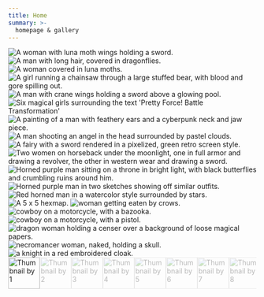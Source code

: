 ```yaml
---
title: Home
summary: >-
  homepage & gallery
---
```


<link rel="stylesheet" href="https://cdn.jsdelivr.net/npm/@shoelace-style/shoelace@2.3.0/dist/themes/light.css" />
<script type="module" src="https://cdn.jsdelivr.net/npm/@shoelace-style/shoelace@2.3.0/dist/shoelace-autoloader.js"></script>
<script defer src="https://cdn.jsdelivr.net/npm/alpinejs@3.x.x/dist/cdn.min.js"></script>

<sl-carousel class="carousel-thumbnails" navigation loop>
  <sl-carousel-item>
    <img
      alt="A woman with luna moth wings holding a sword."
      src="images/lunamoth2.jpg"
    />
  </sl-carousel-item>
  <sl-carousel-item>
    <img
      alt="A man with long hair, covered in dragonflies."
      src="images/dragonfly.jpg"
    />
  </sl-carousel-item>
  <sl-carousel-item>
    <img
      alt="A woman covered in luna moths."
      src="images/luna moth.jpg"
    />
  </sl-carousel-item>
  <sl-carousel-item>
    <img
      alt="A girl running a chainsaw through a large stuffed bear, with blood and gore spilling out."
      src="images/dccover.jpg"
    />
  </sl-carousel-item>
  <sl-carousel-item>
    <img
      alt="A man with crane wings holding a sword above a glowing pool."
      src="images/crane.jpg"
    />
  </sl-carousel-item>
  <sl-carousel-item>
    <img
      alt="Six magical girls surrounding the text 'Pretty Force! Battle Transformation'"
      src="images/prettyforce cover.jpg"
    />
  </sl-carousel-item>
  <sl-carousel-item>
    <img
      alt="A painting of a man with feathery ears and a cyberpunk neck and jaw piece."
      src="images/pseudoangel.jpg"
    />
  </sl-carousel-item>
  <sl-carousel-item>
    <img
      alt="A man shooting an angel in the head surrounded by pastel clouds."
      src="images/the shot clouds v2.jpg"
    />
  </sl-carousel-item>

  <sl-carousel-item>
    <img
      alt="A fairy with a sword rendered in a pixelized, green retro screen style."
      src="images/THING2.jpg"
    />
  </sl-carousel-item>
  <sl-carousel-item>
    <img
      alt="Two women on horseback under the moonlight, one in full armor and drawing a revolver, the other in western wear and drawing a sword."
      src="images/western.jpg"
    />
  </sl-carousel-item>
  <sl-carousel-item>
    <img
      alt="Horned purple man sitting on a throne in bright light, with black butterflies and crumbling ruins around him."
      src="images/florian.jpg"
    />
  </sl-carousel-item>
  <sl-carousel-item>
    <img
      alt="Horned purple man in two sketches showing off similar outfits."
      src="images/fashion.jpg"
    />
  </sl-carousel-item>
  <sl-carousel-item>
    <img
      alt="Red horned man in a watercolor style surrounded by stars."
      src="images/lux.jpg"
    />
  </sl-carousel-item>
  <sl-carousel-item>
    <img
      alt="A 5 x 5 hexmap."
      src="images/PRETTYFORCE MAP.jpg"
    />
  </sl-carousel-item>

  <sl-carousel-item>
    <img
      alt="woman getting eaten by crows."
      src="images/songbirds 3e cover jpg.jpg"
    />
  </sl-carousel-item>
  <sl-carousel-item>
    <img
      alt="cowboy on a motorcycle, with a bazooka."
      src="images/cowboy twt.jpg"
    />
  </sl-carousel-item>
  <sl-carousel-item>
    <img
      alt="cowboy on a motorcycle, with a pistol."
      src="images/cowboy 2 twt.jpg"
    />
  </sl-carousel-item>
  <sl-carousel-item>
    <img
      alt="dragon woman holding a censer over a background of loose magical papers."
      src="images/mirza.jpg"
    />
  </sl-carousel-item>
  <sl-carousel-item>
    <img
      alt="necromancer woman, naked, holding a skull."
      src="images/necromancer.jpg"
    />
  </sl-carousel-item>
  <sl-carousel-item>
    <img
      alt="a knight in a red embroidered cloak."
      src="images/knight.jpg"
    />
  </sl-carousel-item>
</sl-carousel>

<div class="thumbnails">
  <div class="thumbnails__scroller">
    <img alt="Thumbnail by 1" class="thumbnails__image active" src="images/lunamoth2.jpg" />
    <img alt="Thumbnail by 2" class="thumbnails__image" src="images/hakila.jpg" />
    <img alt="Thumbnail by 3" class="thumbnails__image" src="images/dragonfly.jpg" />
    <img alt="Thumbnail by 4" class="thumbnails__image" src="images/luna moth.jpg" />
    <img alt="Thumbnail by 5" class="thumbnails__image" src="images/dccover.jpg" />
    <img alt="Thumbnail by 6" class="thumbnails__image" src="images/crane.jpg" />
    <img alt="Thumbnail by 7" class="thumbnails__image" src="images/prettyforce cover.jpg" />
    <img alt="Thumbnail by 8" class="thumbnails__image" src="images/pseudoangel.jpg" />
    <img alt="Thumbnail by 10" class="thumbnails__image" src="images/the shot clouds v2.jpg" />
    <img alt="Thumbnail by 12" class="thumbnails__image" src="images/THING2.jpg" />
    <img alt="Thumbnail by 13" class="thumbnails__image" src="images/western.jpg" />
    <img alt="Thumbnail by 14" class="thumbnails__image" src="images/florian.jpg" />
    <img alt="Thumbnail by 15" class="thumbnails__image" src="images/fashion.jpg" />
    <img alt="Thumbnail by 16" class="thumbnails__image" src="images/lux.jpg" />
    <img alt="Thumbnail by 17" class="thumbnails__image" src="images/PRETTYFORCE MAP.jpg" />
    <img alt="Thumbnail by 19" class="thumbnails__image" src="images/songbirds 3e cover jpg.jpg" />
    <img alt="Thumbnail by 20" class="thumbnails__image" src="images/cowboy twt.jpg" />
    <img alt="Thumbnail by 21" class="thumbnails__image" src="images/cowboy 2 twt.jpg" />
    <img alt="Thumbnail by 22" class="thumbnails__image" src="images/mirza.jpg" />
    <img alt="Thumbnail by 23" class="thumbnails__image" src="images/necromancer.jpg" />
    <img alt="Thumbnail by 24" class="thumbnails__image" src="images/knight.jpg" />
  </div>
</div>

<style>
  sl-carousel {
    min-height: 800px;
}

@media only screen and (max-width: 600px) {
    sl-carousel {
    min-height: 600px;
    }
  }
  .carousel-thumbnails {
    --slide-aspect-ratio: 3 / 2;
  }

  .thumbnails {
    display: flex;
    justify-content: center;
  }

  .thumbnails__scroller {
    display: flex;
    gap: var(--sl-spacing-small);
    overflow-x: auto;
    scrollbar-width: none;
    scroll-behavior: smooth;
    scroll-padding: var(--sl-spacing-small);
  }

  .thumbnails__scroller::-webkit-scrollbar {
    display: none;
  }

  .thumbnails__image {
    width: 64px;
    height: 64px;
    object-fit: cover;

    opacity: 0.3;
    will-change: opacity;
    transition: 250ms opacity;

    cursor: pointer;
  }

  .thumbnails__image.active {
    opacity: 1;
  }
</style>

<script>
  {
    const carousel = document.querySelector('.carousel-thumbnails');
    const scroller = document.querySelector('.thumbnails__scroller');
    const thumbnails = document.querySelectorAll('.thumbnails__image');

    scroller.addEventListener('click', e => {
      const target = e.target;

      if (target.matches('.thumbnails__image')) {
        const index = [...thumbnails].indexOf(target);
        carousel.goToSlide(index);
      }
    });

    carousel.addEventListener('sl-slide-change', e => {
      const slideIndex = e.detail.index;

      [...thumbnails].forEach((thumb, i) => {
        thumb.classList.toggle('active', i === slideIndex);
        if (i === slideIndex) {
          thumb.scrollIntoView({
            block: 'nearest'
          });
        }
      });
    });
  }
</script>
